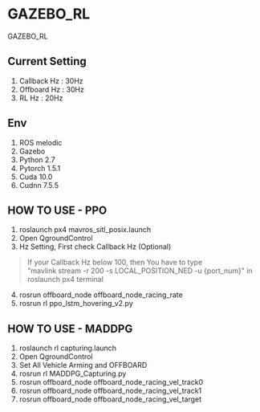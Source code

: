 # GAZEBO_RL
GAZEBO_RL

## Current Setting
1. Callback Hz : 30Hz 
2. Offboard Hz : 30Hz
3. RL Hz : 20Hz

## Env
1. ROS melodic
2. Gazebo
3. Python 2.7
4. Pytorch 1.5.1
5. Cuda 10.0
6. Cudnn 7.5.5

## HOW TO USE - PPO
1. roslaunch px4 mavros_sitl_posix.launch
2. Open QgroundControl
3. Hz Setting, First check Callback Hz (Optional)
> If your Callback Hz below 100, then You have to type    
> "mavlink stream -r 200 -s LOCAL_POSITION_NED -u {port_num}" in roslaunch px4 terminal
4. rosrun offboard_node offboard_node_racing_rate
5. rosrun rl ppo_lstm_hovering_v2.py

## HOW TO USE - MADDPG
1. roslaunch rl capturing.launch
2. Open QgroundControl
3. Set All Vehicle Arming and OFFBOARD
4. rosrun rl MADDPG_Capturing.py
5. rosrun offboard_node offboard_node_racing_vel_track0
6. rosrun offboard_node offboard_node_racing_vel_track1
7. rosrun offboard_node offboard_node_racing_vel_target
